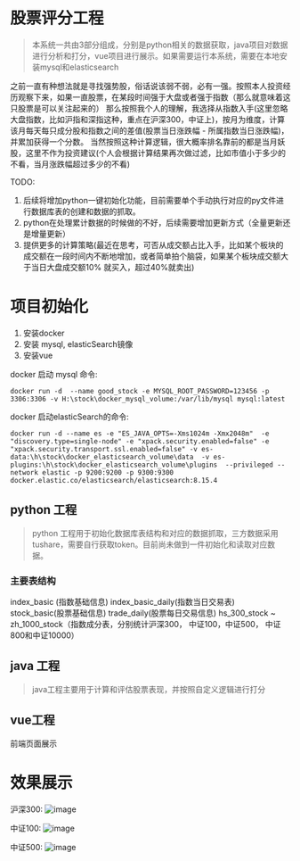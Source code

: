 # 股票评分工程

> 本系统一共由3部分组成，分别是python相关的数据获取，java项目对数据进行分析和打分，vue项目进行展示。如果需要运行本系统，需要在本地安装mysql和elasticsearch

之前一直有种想法就是寻找强势股，俗话说该弱不弱，必有一强。按照本人投资经历观察下来，如果一直股票，在某段时间强于大盘或者强于指数（那么就意味着这只股票是可以关注起来的）
那么按照我个人的理解，我选择从指数入手(这里忽略大盘指数，比如沪指和深指这种，重点在沪深300，中证上)，按月为维度，计算该月每天每只成分股和指数之间的差值(股票当日涨跌幅 - 所属指数当日涨跌幅)，并累加获得一个分数。
当然按照这种计算逻辑，很大概率排名靠前的都是当月妖股，这里不作为投资建议(个人会根据计算结果再次做过滤，比如市值小于多少的不看，当月涨跌幅超过多少的不看)

TODO:
1. 后续将增加python一键初始化功能，目前需要单个手动执行对应的py文件进行数据库表的创建和数据的抓取。
2. python在处理累计数据的时候做的不好，后续需要增加更新方式（全量更新还是增量更新）
3. 提供更多的计算策略(最近在思考，可否从成交额占比入手，比如某个板块的成交额在一段时间内不断地增加，或者简单拍个脑袋，如果某个板块成交额大于当日大盘成交额10% 就买入，超过40%就卖出)

# 项目初始化
1. 安装docker
2. 安装 mysql, elasticSearch镜像
3. 安装vue


docker 启动 mysql 命令:
```
docker run -d  --name good_stock -e MYSQL_ROOT_PASSWORD=123456 -p 3306:3306 -v H:\stock\docker_mysql_volume:/var/lib/mysql mysql:latest
```

docker 启动elasticSearch的命令:
```
docker run -d --name es -e "ES_JAVA_OPTS=-Xms1024m -Xmx2048m"  -e "discovery.type=single-node" -e "xpack.security.enabled=false" -e "xpack.security.transport.ssl.enabled=false" -v es-data:\h\stock\docker_elasticsearch_volume\data  -v es-plugins:\h\stock\docker_elasticsearch_volume\plugins  --privileged --network elastic -p 9200:9200 -p 9300:9300 docker.elastic.co/elasticsearch/elasticsearch:8.15.4
```

## python 工程
> python 工程用于初始化数据库表结构和对应的数据抓取，三方数据采用tushare，需要自行获取token。目前尚未做到一件初始化和读取对应数据。

### 主要表结构
index_basic (指数基础信息)
index_basic_daily(指数当日交易表)
stock_basic(股票基础信息)
trade_daily(股票每日交易信息)
hs_300_stock ~ zh_1000_stock（指数成分表，分别统计沪深300， 中证100，中证500， 中证800和中证10000）

## java 工程
> java工程主要用于计算和评估股票表现，并按照自定义逻辑进行打分

## vue工程
前端页面展示

# 效果展示
沪深300:
![image](https://github.com/user-attachments/assets/4cd5b5b8-31c3-4799-84e8-777d2d043c5d)

中证100:
![image](https://github.com/user-attachments/assets/08fe6464-7dbb-42f8-80d4-ab95cfbc328a)

中证500:
![image](https://github.com/user-attachments/assets/0425546f-4c24-4298-b236-09bd020b26f0)





